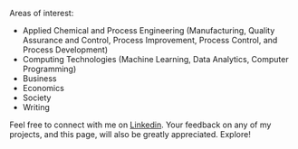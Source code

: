 Areas of interest: 
* Applied Chemical and Process Engineering (Manufacturing, Quality Assurance and Control, Process Improvement, Process Control, and Process Development)
* Computing Technologies (Machine Learning, Data Analytics, Computer Programming)
* Business
* Economics
* Society
* Writing

Feel free to connect with me on [Linkedin](https://www.linkedin.com/in/lamideogundeji/). Your feedback on any of my projects, and this page, will also be greatly appreciated. Explore!
